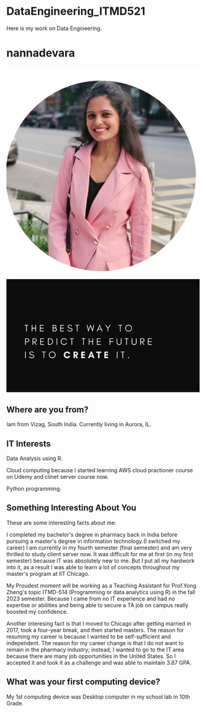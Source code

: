 # DataEngineering_ITMD521
Here is my work on Data Engineering. 

# nannadevara


![*Picture of me*](./images/Shilpa.jpg "Shilpa Annadevara")


![*Picture that describes me*](./images/Motivation.jpg "My daily Motivation")


## Where are you from?

Iam from Vizag, South India. Currently living in Aurora, IL.

## IT Interests

Data Analysis using R.

Cloud computing because I started learning AWS cloud practioner course on Udemy and clinet server course now.

Python programming. 

## Something Interesting About You

These are some interesting facts about me:

I completed my bachelor's degree in pharmacy back in India before pursuing a master's degree in information technology.(I switched my career)
I am currently in my fourth semester (final semester) and am very thrilled to study client server now.
It was difficult for me at first (in my first semester) because IT was absolutely new to me. But I put all my hardwork into it, as a result I was able to learn a lot of concepts throughout my master's program at IIT Chicago.

My Proudest moment will be working as a Teaching Assistant for Prof.Yong Zheng's topic ITMD-514 (Programming or data analytics using R) in the fall 2023 semester. Because I came from no IT experience and had no expertise or abilities and being able to secure a TA job on campus really boosted my confidence.

Another interesing fact is that I moved to Chicago after getting married in 2017, took a four-year break, and then started masters. The reason for resuming my career is because I wanted to be self-sufficient and independent. The reason for my career change is that I do not want to remain in the pharmacy industry; instead, I wanted to go to the IT area because there are many job opportunities in the United States. So I accepted it and took it as a challenge and was able to maintain 3.87 GPA.


## What was your first computing device?

My 1st computing device was Desktop computer in my school lab in 10th Grade.

